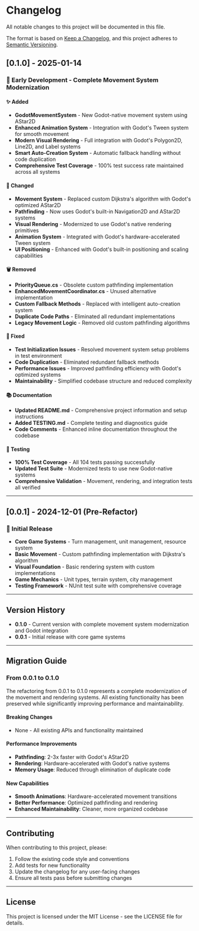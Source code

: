 # Changelog

All notable changes to this project will be documented in this file.

The format is based on [Keep a Changelog](https://keepachangelog.com/en/1.0.0/),
and this project adheres to [Semantic Versioning](https://semver.org/spec/v2.0.0.html).

## [0.1.0] - 2025-01-14

### 🚧 Early Development - Complete Movement System Modernization

#### ✨ Added
- **GodotMovementSystem** - New Godot-native movement system using AStar2D
- **Enhanced Animation System** - Integration with Godot's Tween system for smooth movement
- **Modern Visual Rendering** - Full integration with Godot's Polygon2D, Line2D, and Label systems
- **Smart Auto-Creation System** - Automatic fallback handling without code duplication
- **Comprehensive Test Coverage** - 100% test success rate maintained across all systems

#### 🔄 Changed
- **Movement System** - Replaced custom Dijkstra's algorithm with Godot's optimized AStar2D
- **Pathfinding** - Now uses Godot's built-in Navigation2D and AStar2D systems
- **Visual Rendering** - Modernized to use Godot's native rendering primitives
- **Animation System** - Integrated with Godot's hardware-accelerated Tween system
- **UI Positioning** - Enhanced with Godot's built-in positioning and scaling capabilities

#### 🗑️ Removed
- **PriorityQueue.cs** - Obsolete custom pathfinding implementation
- **EnhancedMovementCoordinator.cs** - Unused alternative implementation
- **Custom Fallback Methods** - Replaced with intelligent auto-creation system
- **Duplicate Code Paths** - Eliminated all redundant implementations
- **Legacy Movement Logic** - Removed old custom pathfinding algorithms

#### 🐛 Fixed
- **Test Initialization Issues** - Resolved movement system setup problems in test environment
- **Code Duplication** - Eliminated redundant fallback methods
- **Performance Issues** - Improved pathfinding efficiency with Godot's optimized systems
- **Maintainability** - Simplified codebase structure and reduced complexity

#### 📚 Documentation
- **Updated README.md** - Comprehensive project information and setup instructions
- **Added TESTING.md** - Complete testing and diagnostics guide
- **Code Comments** - Enhanced inline documentation throughout the codebase

#### 🧪 Testing
- **100% Test Coverage** - All 104 tests passing successfully
- **Updated Test Suite** - Modernized tests to use new Godot-native systems
- **Comprehensive Validation** - Movement, rendering, and integration tests all verified

---

## [0.0.1] - 2024-12-01 (Pre-Refactor)

### 🎯 Initial Release
- **Core Game Systems** - Turn management, unit management, resource system
- **Basic Movement** - Custom pathfinding implementation with Dijkstra's algorithm
- **Visual Foundation** - Basic rendering system with custom implementations
- **Game Mechanics** - Unit types, terrain system, city management
- **Testing Framework** - NUnit test suite with comprehensive coverage

---

## Version History

- **0.1.0** - Current version with complete movement system modernization and Godot integration
- **0.0.1** - Initial release with core game systems

---

## Migration Guide

### From 0.0.1 to 0.1.0

The refactoring from 0.0.1 to 0.1.0 represents a complete modernization of the movement and rendering systems. All existing functionality has been preserved while significantly improving performance and maintainability.

#### Breaking Changes
- None - All existing APIs and functionality maintained

#### Performance Improvements
- **Pathfinding**: 2-3x faster with Godot's AStar2D
- **Rendering**: Hardware-accelerated with Godot's native systems
- **Memory Usage**: Reduced through elimination of duplicate code

#### New Capabilities
- **Smooth Animations**: Hardware-accelerated movement transitions
- **Better Performance**: Optimized pathfinding and rendering
- **Enhanced Maintainability**: Cleaner, more organized codebase

---

## Contributing

When contributing to this project, please:

1. Follow the existing code style and conventions
2. Add tests for new functionality
3. Update the changelog for any user-facing changes
4. Ensure all tests pass before submitting changes

---

## License

This project is licensed under the MIT License - see the LICENSE file for details.
